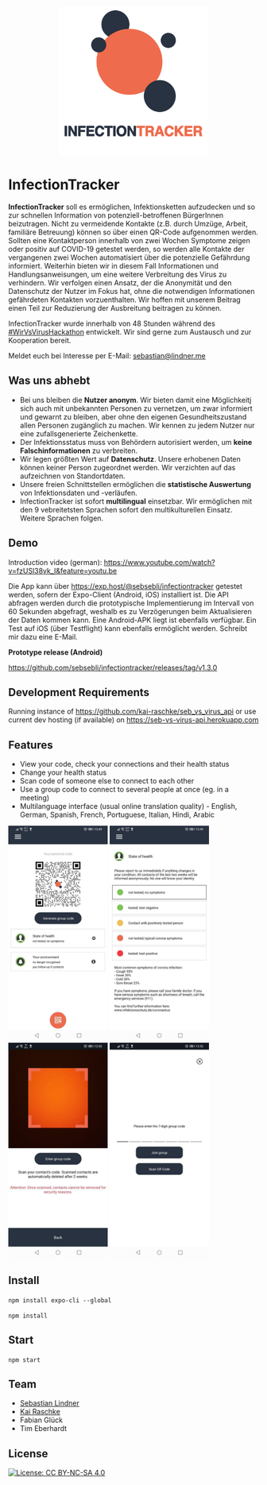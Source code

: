 <p align="center">
  <img width="300" height="300" src="https://github.com/sebsebli/infectiontracker/blob/master/logo_mit_text.png">
</p>

# InfectionTracker
**InfectionTracker** soll es ermöglichen, Infektionsketten aufzudecken und so zur schnellen Information von potenziell-betroffenen BürgerInnen beizutragen. Nicht zu vermeidende Kontakte (z.B. durch Umzüge, Arbeit, familiäre Betreuung) können so über einen QR-Code aufgenommen werden. Sollten eine Kontaktperson innerhalb von zwei Wochen Symptome zeigen oder positiv auf COVID-19 getestet werden, so werden alle Kontakte der vergangenen zwei Wochen automatisiert über die potenzielle Gefährdung informiert. Weiterhin bieten wir in diesem Fall Informationen und Handlungsanweisungen, um eine weitere Verbreitung des Virus zu verhindern. Wir verfolgen einen Ansatz, der die Anonymität und den Datenschutz der Nutzer im Fokus hat, ohne die notwendigen Informationen gefährdeten Kontakten vorzuenthalten. Wir hoffen mit unserem Beitrag einen Teil zur Reduzierung der Ausbreitung beitragen zu können.

InfectionTracker wurde innerhalb von 48 Stunden während des [#WirVsVirusHackathon](https://wirvsvirushackathon.org/ "WirVsVirusHacka thon") entwickelt. 
Wir sind gerne zum Austausch und zur Kooperation bereit. 

Meldet euch bei Interesse per E-Mail: [sebastian@lindner.me](mailto:sebastin@lindner.me "sebastin@lindner.me")

## Was uns abhebt
* Bei uns bleiben die **Nutzer anonym**. Wir bieten damit eine Möglichkeitj sich auch mit unbekannten Personen zu vernetzen, um zwar informiert und gewarnt zu bleiben, aber ohne den eigenen Gesundheitszustand allen Personen zugänglich zu machen. Wir kennen zu jedem Nutzer nur eine zufallsgenerierte Zeichenkette.
* Der Infektionsstatus muss von Behördern autorisiert werden, um **keine Falschinformationen** zu verbreiten.
* Wir legen größten Wert auf **Datenschutz**. Unsere erhobenen Daten können keiner Person zugeordnet werden. Wir verzichten auf das aufzeichnen von Standortdaten.
* Unsere freien Schnittstellen ermöglichen die **statistische Auswertung** von Infektionsdaten und -verläufen.
* InfectionTracker ist sofort **multilingual** einsetzbar. Wir ermöglichen mit den 9 vebreitetsten Sprachen sofort den multikulturellen Einsatz. Weitere Sprachen folgen.


## Demo

Introduction video (german): https://www.youtube.com/watch?v=fzUSl38vk_I&feature=youtu.be

Die App kann über https://exp.host/@sebsebli/infectiontracker getestet werden, sofern der Expo-Client (Android, iOS) installiert ist. Die API abfragen werden durch die prototypische Implementierung im Intervall von 60 Sekunden abgefragt, weshalb es zu Verzögerungen beim Aktualisieren der Daten kommen kann. Eine Android-APK liegt ist ebenfalls verfügbar. Ein Test auf iOS (über Testflight) kann ebenfalls ermöglicht werden. Schreibt mir dazu eine E-Mail.

**Prototype release (Android)**

https://github.com/sebsebli/infectiontracker/releases/tag/v1.3.0

## Development Requirements

Running instance of https://github.com/kai-raschke/seb_vs_virus_api or use current dev hosting (if available) on https://seb-vs-virus-api.herokuapp.com

## Features

- View your code, check your connections and their health status
- Change your health status
- Scan code of someone else to connect to each other
- Use a group code to connect to several people at once (eg. in a meeting)
- Multilanguage interface (usual online translation quality) - English, German, Spanish, French, Portuguese, Italian, Hindi, Arabic

<a href="https://raw.githubusercontent.com/sebsebli/infectiontracker/master/docs/screen-01.jpg"><img src="https://raw.githubusercontent.com/sebsebli/infectiontracker/master/docs/screen-01.jpg" width="200"/></a>
<a href="https://raw.githubusercontent.com/sebsebli/infectiontracker/master/docs/screen-02.jpg"><img src="https://raw.githubusercontent.com/sebsebli/infectiontracker/master/docs/screen-02.jpg" width="200"/></a>
<a href="https://raw.githubusercontent.com/sebsebli/infectiontracker/master/docs/screen-03.jpg"><img src="https://raw.githubusercontent.com/sebsebli/infectiontracker/master/docs/screen-03.jpg" width="200"/></a>
<a href="https://raw.githubusercontent.com/sebsebli/infectiontracker/master/docs/screen-04.jpg"><img src="https://raw.githubusercontent.com/sebsebli/infectiontracker/master/docs/screen-04.jpg" width="200"/></a>

## Install

``` npm install expo-cli --global ```

``` npm install ```

## Start

``` npm start ```
## Team
* [Sebastian Lindner](https://lindner.me/ "Sebastian Lindner") 
* [Kai Raschke]( https://github.com/kai-raschke/ "Kai Raschke") 
* Fabian Glück
* Tim Eberhardt

## License
[![License: CC BY-NC-SA 4.0](https://licensebuttons.net/l/by-nc-sa/4.0/80x15.png)](https://creativecommons.org/licenses/by-nc-sa/4.0/)
